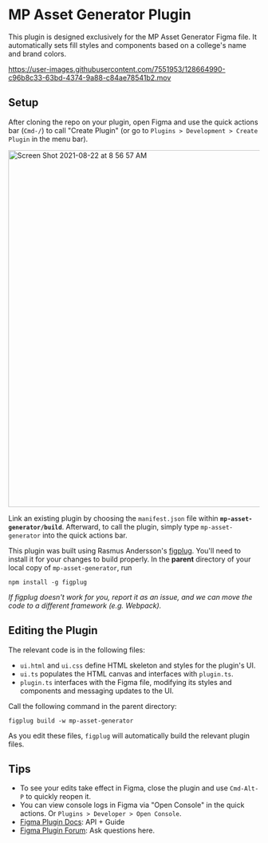 # MP Asset Generator Plugin

This plugin is designed exclusively for the MP Asset Generator Figma file. It automatically sets fill styles and components based on a college's name and brand colors.

https://user-images.githubusercontent.com/7551953/128664990-c96b8c33-63bd-4374-9a88-c84ae78541b2.mov


<!-- This plugin is publically available [at this link](https://apple.com). -->

## Setup

After cloning the repo on your plugin, open Figma and use the quick actions bar (`Cmd-/`) to call "Create Plugin" (or go to `Plugins > Development > Create Plugin` in the menu bar). 

<img width="716" alt="Screen Shot 2021-08-22 at 8 56 57 AM" src="https://user-images.githubusercontent.com/7551953/130361722-db8dc4dc-9f7f-408c-b127-3a8d0548e6e3.png">

Link an existing plugin by choosing the `manifest.json` file within **`mp-asset-generator/build`**. Afterward, to call the plugin, simply type `mp-asset-generator` into the quick actions bar.

This plugin was built using Rasmus Andersson's [figplug](https://github.com/rsms/figplug). You'll need to install it for your changes to build properly. In the **parent** directory of your local copy of `mp-asset-generator`, run

`npm install -g figplug`

_If figplug doesn't work for you, report it as an issue, and we can move the code to a different framework (e.g. Webpack)._

## Editing the Plugin

The relevant code is in the following files:

-   `ui.html` and `ui.css` define HTML skeleton and styles for the plugin's UI.
-   `ui.ts` populates the HTML canvas and interfaces with `plugin.ts`.
-   `plugin.ts` interfaces with the Figma file, modifying its styles and components and messaging updates to the UI.

Call the following command in the parent directory:

`figplug build -w mp-asset-generator`

As you edit these files, `figplug` will automatically build the relevant plugin files.

## Tips

-   To see your edits take effect in Figma, close the plugin and use `Cmd-Alt-P` to quickly reopen it.
-   You can view console logs in Figma via "Open Console" in the quick actions. Or `Plugins > Developer > Open Console`.
-   [Figma Plugin Docs](https://www.figma.com/plugin-docs/intro/): API + Guide
-   [Figma Plugin Forum](https://forum.figma.com/c/plugin-api/): Ask questions here.
